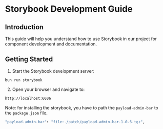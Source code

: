 # Storybook Development Guide

## Introduction

This guide will help you understand how to use Storybook in our project for component development and documentation.

## Getting Started

1. Start the Storybook development server:

```bash
bun run storybook
```

2. Open your browser and navigate to:

```bash
http://localhost:6006
```

Note: for installing the storybook, you have to path the `payload-admin-bar` to the `package.json` file.

```bash
"payload-admin-bar": "file:./patch/payload-admin-bar-1.0.6.tgz",
```
